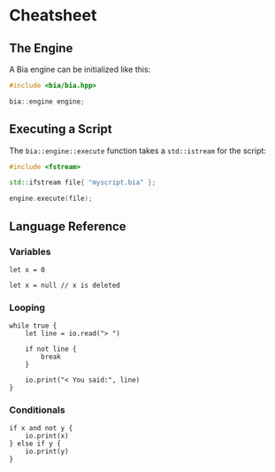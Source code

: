 # Cheatsheet

## The Engine

A Bia engine can be initialized like this:

```cpp
#include <bia/bia.hpp>

bia::engine engine;
```

## Executing a Script

The `bia::engine::execute` function takes a `std::istream` for the script:

```cpp
#include <fstream>

std::ifstream file{ "myscript.bia" };

engine.execute(file);
```

## Language Reference

### Variables

```bia
let x = 0

let x = null // x is deleted
```

### Looping

```bia
while true {
	let line = io.read("> ")

	if not line {
		break
	}

	io.print("< You said:", line)
}
```

### Conditionals

```bia
if x and not y {
	io.print(x)
} else if y {
	io.print(y)
}
```
